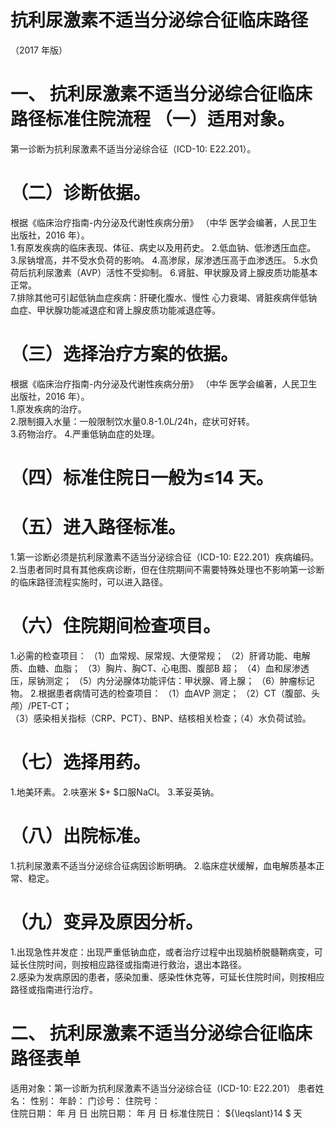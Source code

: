 # 抗利尿激素不适当分泌综合征临床路径  
（2017 年版）  
# 一、 抗利尿激素不适当分泌综合征临床路径标准住院流程 （一）适用对象。  
第一诊断为抗利尿激素不适当分泌综合征（ICD-10: E22.201）。  
# （二）诊断依据。  
根据《临床治疗指南-内分泌及代谢性疾病分册》 （中华 医学会编著，人民卫生出版社，2016 年）。  
1.有原发疾病的临床表现、体征、病史以及用药史。 2.低血钠、低渗透压血症。 3.尿钠增高，并不受水负荷的影响。 4.高渗尿，尿渗透压高于血渗透压。 5.水负荷后抗利尿激素（AVP）活性不受抑制。 6.肾脏、甲状腺及肾上腺皮质功能基本正常。  
7.排除其他可引起低钠血症疾病：肝硬化腹水、慢性 心力衰竭、肾脏疾病伴低钠血症、甲状腺功能减退症和肾上腺皮质功能减退症等。  
# （三）选择治疗方案的依据。  
根据《临床治疗指南-内分泌及代谢性疾病分册》 （中华 医学会编著，人民卫生出版社，2016 年）。  
1.原发疾病的治疗。  
2.限制摄入水量：一般限制饮水量0.8-1.0L/24h，症状可好转。  
3.药物治疗。 4.严重低钠血症的处理。  
# （四）标准住院日一般为≤14 天。  
# （五）进入路径标准。  
1.第一诊断必须是抗利尿激素不适当分泌综合征（ICD-10: E22.201）疾病编码。  
2.当患者同时具有其他疾病诊断，但在住院期间不需要特殊处理也不影响第一诊断的临床路径流程实施时，可以进入路径。  
# （六）住院期间检查项目。  
1.必需的检查项目： （1）血常规、尿常规、大便常规； （2）肝肾功能、电解质、血糖、血脂； （3）胸片、胸CT、心电图、腹部B 超；  （4）血和尿渗透压，尿钠测定； （5）内分泌腺体功能评估：甲状腺、肾上腺； （6）肿瘤标记物。 2.根据患者病情可选的检查项目： （1）血AVP 测定；  （2）CT（腹部、头颅）/PET-CT；  
（3）感染相关指标（CRP、PCT）、BNP、结核相关检查；（4）水负荷试验。  
# （七）选择用药。  
1.地美环素。 2.呋塞米 $+ $口服NaCl。 3.苯妥英钠。  
# （八）出院标准。  
1.抗利尿激素不适当分泌综合征病因诊断明确。 2.临床症状缓解，血电解质基本正常、稳定。  
# （九）变异及原因分析。  
1.出现急性并发症：出现严重低钠血症，或者治疗过程中出现脑桥脱髓鞘病变，可延长住院时间，则按相应路径或指南进行救治，退出本路径。  
2.感染为发病原因的患者，感染加重、感染性休克等，可延长住院时间，则按相应路径或指南进行治疗。  
# 二、 抗利尿激素不适当分泌综合征临床路径表单  
适用对象：第一诊断为抗利尿激素不适当分泌综合征（ICD-10: E22.201） 患者姓名：        性别：     年龄：    门诊号：        住院号：  
住院日期：   年  月  日    出院日期：  年  月  日   标准住院日： ${\leqslant}14 $ 天  
